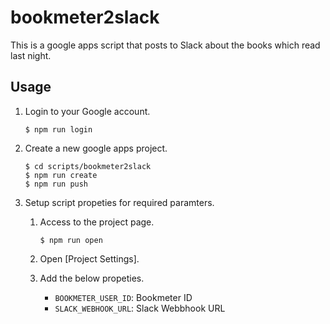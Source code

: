 # bookmeter2slack

This is a google apps script that posts to Slack about the books which read last night.

## Usage

1. Login to your Google account.

   ```shell
   $ npm run login
   ```

1. Create a new google apps project.

   ```shell
   $ cd scripts/bookmeter2slack
   $ npm run create
   $ npm run push
   ```

1. Setup script propeties for required paramters.
   1. Access to the project page.

      ```shell
      $ npm run open
      ```

   1. Open [Project Settings].
   1. Add the below propeties.
      - `BOOKMETER_USER_ID`: Bookmeter ID
      - `SLACK_WEBHOOK_URL`: Slack Webbhook URL

